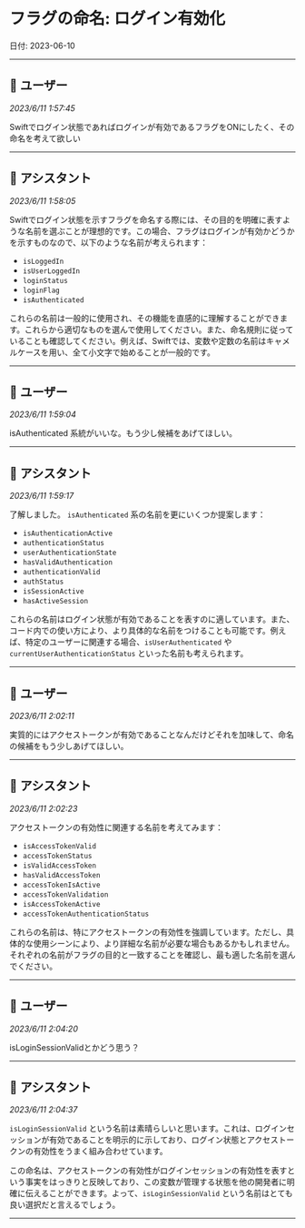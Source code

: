# フラグの命名: ログイン有効化

日付: 2023-06-10

---

## 👤 ユーザー
*2023/6/11 1:57:45*

Swiftでログイン状態であればログインが有効であるフラグをONにしたく、その命名を考えて欲しい

---

## 🤖 アシスタント
*2023/6/11 1:58:05*

Swiftでログイン状態を示すフラグを命名する際には、その目的を明確に表すような名前を選ぶことが理想的です。この場合、フラグはログインが有効かどうかを示すものなので、以下のような名前が考えられます：

- `isLoggedIn`
- `isUserLoggedIn`
- `loginStatus`
- `loginFlag`
- `isAuthenticated`

これらの名前は一般的に使用され、その機能を直感的に理解することができます。これらから適切なものを選んで使用してください。また、命名規則に従っていることも確認してください。例えば、Swiftでは、変数や定数の名前はキャメルケースを用い、全て小文字で始めることが一般的です。

---

## 👤 ユーザー
*2023/6/11 1:59:04*

isAuthenticated 系統がいいな。もう少し候補をあげてほしい。

---

## 🤖 アシスタント
*2023/6/11 1:59:17*

了解しました。 `isAuthenticated` 系の名前を更にいくつか提案します：

- `isAuthenticationActive`
- `authenticationStatus`
- `userAuthenticationState`
- `hasValidAuthentication`
- `authenticationValid`
- `authStatus`
- `isSessionActive`
- `hasActiveSession`

これらの名前はログイン状態が有効であることを表すのに適しています。また、コード内での使い方により、より具体的な名前をつけることも可能です。例えば、特定のユーザーに関連する場合、`isUserAuthenticated` や `currentUserAuthenticationStatus` といった名前も考えられます。

---

## 👤 ユーザー
*2023/6/11 2:02:11*

実質的にはアクセストークンが有効であることなんだけどそれを加味して、命名の候補をもう少しあげてほしい。

---

## 🤖 アシスタント
*2023/6/11 2:02:23*

アクセストークンの有効性に関連する名前を考えてみます：

- `isAccessTokenValid`
- `accessTokenStatus`
- `isValidAccessToken`
- `hasValidAccessToken`
- `accessTokenIsActive`
- `accessTokenValidation`
- `isAccessTokenActive`
- `accessTokenAuthenticationStatus`

これらの名前は、特にアクセストークンの有効性を強調しています。ただし、具体的な使用シーンにより、より詳細な名前が必要な場合もあるかもしれません。それぞれの名前がフラグの目的と一致することを確認し、最も適した名前を選んでください。

---

## 👤 ユーザー
*2023/6/11 2:04:20*

isLoginSessionValidとかどう思う？

---

## 🤖 アシスタント
*2023/6/11 2:04:37*

`isLoginSessionValid` という名前は素晴らしいと思います。これは、ログインセッションが有効であることを明示的に示しており、ログイン状態とアクセストークンの有効性をうまく組み合わせています。

この命名は、アクセストークンの有効性がログインセッションの有効性を表すという事実をはっきりと反映しており、この変数が管理する状態を他の開発者に明確に伝えることができます。よって、`isLoginSessionValid` という名前はとても良い選択だと言えるでしょう。

---
